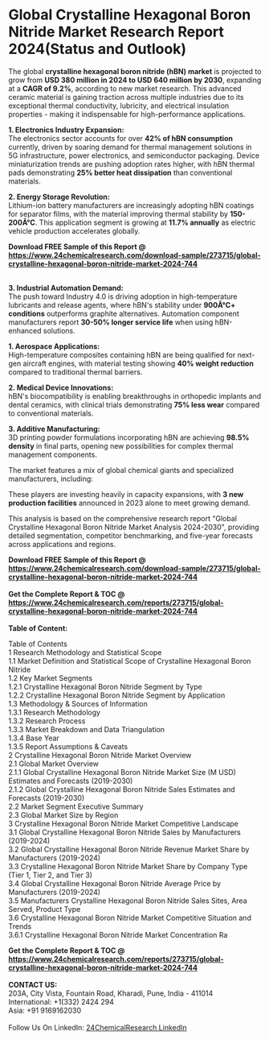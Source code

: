 <h1>Global Crystalline Hexagonal Boron Nitride Market Research Report 2024(Status and Outlook)</h1><p>The global <strong>crystalline hexagonal boron nitride (hBN) market</strong> is projected to grow from <strong>USD 380 million in 2024 to USD 640 million by 2030</strong>, expanding at a <strong>CAGR of 9.2%</strong>, according to new market research. This advanced ceramic material is gaining traction across multiple industries due to its exceptional thermal conductivity, lubricity, and electrical insulation properties - making it indispensable for high-performance applications.</p><p><strong>1. Electronics Industry Expansion:</strong><br>
The electronics sector accounts for over <strong>42% of hBN consumption</strong> currently, driven by soaring demand for thermal management solutions in 5G infrastructure, power electronics, and semiconductor packaging. Device miniaturization trends are pushing adoption rates higher, with hBN thermal pads demonstrating <strong>25% better heat dissipation</strong> than conventional materials.</p><p><strong>2. Energy Storage Revolution:</strong><br>
Lithium-ion battery manufacturers are increasingly adopting hBN coatings for separator films, with the material improving thermal stability by <strong>150-200Â°C</strong>. This application segment is growing at <strong>11.7% annually</strong> as electric vehicle production accelerates globally.</p><div><b>Download FREE Sample of this Report @ 
            <a href="https://www.24chemicalresearch.com/download-sample/273715/global-crystalline-hexagonal-boron-nitride-market-2024-744">
            https://www.24chemicalresearch.com/download-sample/273715/global-crystalline-hexagonal-boron-nitride-market-2024-744</a></b></div><br><p><strong>3. Industrial Automation Demand:</strong><br>
The push toward Industry 4.0 is driving adoption in high-temperature lubricants and release agents, where hBN's stability under <strong>900Â°C+ conditions</strong> outperforms graphite alternatives. Automation component manufacturers report <strong>30-50% longer service life</strong> when using hBN-enhanced solutions.</p><p><strong>1. Aerospace Applications:</strong><br>
High-temperature composites containing hBN are being qualified for next-gen aircraft engines, with material testing showing <strong>40% weight reduction</strong> compared to traditional thermal barriers.</p><p><strong>2. Medical Device Innovations:</strong><br>
hBN's biocompatibility is enabling breakthroughs in orthopedic implants and dental ceramics, with clinical trials demonstrating <strong>75% less wear</strong> compared to conventional materials.</p><p><strong>3. Additive Manufacturing:</strong><br>
3D printing powder formulations incorporating hBN are achieving <strong>98.5% density</strong> in final parts, opening new possibilities for complex thermal management components.</p><p>The market features a mix of global chemical giants and specialized manufacturers, including:</p><p>These players are investing heavily in capacity expansions, with <strong>3 new production facilities</strong> announced in 2023 alone to meet growing demand.</p><p>This analysis is based on the comprehensive research report "Global Crystalline Hexagonal Boron Nitride Market Analysis 2024-2030", providing detailed segmentation, competitor benchmarking, and five-year forecasts across applications and regions.</p><div><b>Download FREE Sample of this Report @ 
            <a href="https://www.24chemicalresearch.com/download-sample/273715/global-crystalline-hexagonal-boron-nitride-market-2024-744">
            https://www.24chemicalresearch.com/download-sample/273715/global-crystalline-hexagonal-boron-nitride-market-2024-744</a></b></div><br><div><b>Get the Complete Report & TOC @ 
            <a href="https://www.24chemicalresearch.com/reports/273715/global-crystalline-hexagonal-boron-nitride-market-2024-744">
            https://www.24chemicalresearch.com/reports/273715/global-crystalline-hexagonal-boron-nitride-market-2024-744</a></b></div><br>
            <b>Table of Content:</b><p>Table of Contents<br />
1 Research Methodology and Statistical Scope<br />
1.1 Market Definition and Statistical Scope of Crystalline Hexagonal Boron Nitride<br />
1.2 Key Market Segments<br />
1.2.1 Crystalline Hexagonal Boron Nitride Segment by Type<br />
1.2.2 Crystalline Hexagonal Boron Nitride Segment by Application<br />
1.3 Methodology & Sources of Information<br />
1.3.1 Research Methodology<br />
1.3.2 Research Process<br />
1.3.3 Market Breakdown and Data Triangulation<br />
1.3.4 Base Year<br />
1.3.5 Report Assumptions & Caveats<br />
2 Crystalline Hexagonal Boron Nitride Market Overview<br />
2.1 Global Market Overview<br />
2.1.1 Global Crystalline Hexagonal Boron Nitride Market Size (M USD) Estimates and Forecasts (2019-2030)<br />
2.1.2 Global Crystalline Hexagonal Boron Nitride Sales Estimates and Forecasts (2019-2030)<br />
2.2 Market Segment Executive Summary<br />
2.3 Global Market Size by Region<br />
3 Crystalline Hexagonal Boron Nitride Market Competitive Landscape<br />
3.1 Global Crystalline Hexagonal Boron Nitride Sales by Manufacturers (2019-2024)<br />
3.2 Global Crystalline Hexagonal Boron Nitride Revenue Market Share by Manufacturers (2019-2024)<br />
3.3 Crystalline Hexagonal Boron Nitride Market Share by Company Type (Tier 1, Tier 2, and Tier 3)<br />
3.4 Global Crystalline Hexagonal Boron Nitride Average Price by Manufacturers (2019-2024)<br />
3.5 Manufacturers Crystalline Hexagonal Boron Nitride Sales Sites, Area Served, Product Type<br />
3.6 Crystalline Hexagonal Boron Nitride Market Competitive Situation and Trends<br />
3.6.1 Crystalline Hexagonal Boron Nitride Market Concentration Ra</p><div><b>Get the Complete Report & TOC @ 
            <a href="https://www.24chemicalresearch.com/reports/273715/global-crystalline-hexagonal-boron-nitride-market-2024-744">
            https://www.24chemicalresearch.com/reports/273715/global-crystalline-hexagonal-boron-nitride-market-2024-744</a></b></div><br><b>CONTACT US:</b><br>
            203A, City Vista, Fountain Road, Kharadi, Pune, India - 411014<br>
            International: +1(332) 2424 294<br>
            Asia: +91 9169162030 <br><br>
            Follow Us On LinkedIn: <a href="https://www.linkedin.com/company/24chemicalresearch/">24ChemicalResearch LinkedIn</a>